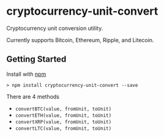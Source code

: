 # cryptocurrency-unit-convert
Cryptocurrency unit conversion utility.

Currently supports Bitcoin, Ethereum, Ripple, and Litecoin.



## Getting Started

Install with [npm](http://blog.npmjs.org/post/85484771375/how-to-install-npm)

`> npm install cryptocurrency-unit-convert --save`

There are 4 methods
- `convertBTC(value, fromUnit, toUnit)`
- `convertETH(value, fromUnit, toUnit)`
- `convertXRP(value, fromUnit, toUnit)`
- `convertLTC(value, fromUnit, toUnit)`
